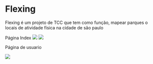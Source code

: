 # Flexing
Flexing é um projeto de TCC que tem como função, mapear parques o locais de atividade física na cidade de são paulo

Página Index
<img src="https://imgur.com/wYIpR10"/>
<img src="https://imgur.com/d7Esnt8"/>


Página de usuario

<img src="https://imgur.com/6Moi1YO"/>
